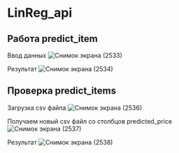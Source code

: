# LinReg_api

## Работа predict_item
Ввод данных
![Снимок экрана (2533)](https://github.com/user-attachments/assets/960bba0c-2202-4366-8bfa-6da9371c0939)

Результат
![Снимок экрана (2534)](https://github.com/user-attachments/assets/439d7288-1e84-4630-a683-7ce889da6bdc)

## Проверка predict_items
Загрузка csv файла
![Снимок экрана (2536)](https://github.com/user-attachments/assets/717d244b-6487-4623-8370-9ac4e6119f74)

Получаем новый csv файл со столбцов predicted_price
![Снимок экрана (2537)](https://github.com/user-attachments/assets/eefab0de-a06a-49d7-9b1e-a2afab6272e0)

Результат
![Снимок экрана (2538)](https://github.com/user-attachments/assets/3e0d3cbe-d5ef-4447-ae8e-36e384084af6)

